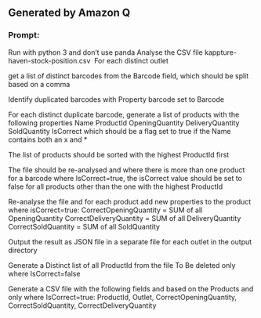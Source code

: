 ## Generated by Amazon Q

### Prompt:

  Run with  python 3 and don’t use panda
Analyse the CSV file kappture-haven-stock-position.csv 
For each distinct outlet 

get a list of distinct barcodes from the Barcode field, which should be split based on a comma


Identify duplicated barcodes with Property barcode set to Barcode

For each distinct duplicate barcode, generate a list of products with the following properties
Name
ProductId
OpeningQuantity
DeliveryQuantity
SoldQuantity
IsCorrect which should be a flag set to true if the Name contains both an x and *

The list of products should be sorted with the highest ProductId first

The file should be re-analysed and where there is more than one product for a barcode where IsCorrect=true, the isCorrect value should be set  to false for all products other than the one with the highest ProductId

Re-analyse the file and for each product add new properties to the product where isCorrect=true: CorrectOpeningQuantity = SUM of all OpeningQuantity
CorrectDeliveryQuantity = SUM of all DeliveryQuantity
CorrectSoldQuantity = SUM of all SoldQuantity

Output the result as JSON file in a separate file for each outlet in the output directory

Generate a Distinct list of all ProductId from the file To Be deleted only where IsCorrect=false

Generate a CSV file with the following fields and based on the Products and only where IsCorrect=true: ProductId, Outlet, CorrectOpeningQuantity,
CorrectSoldQuantity,
CorrectDeliveryQuantity
